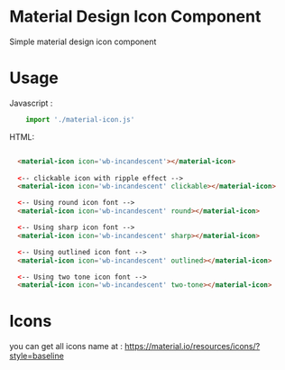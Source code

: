 # Material Design Icon Component
Simple material design icon component

# Usage
Javascript :

```javascript
    import './material-icon.js'
```

HTML:

```html

  <material-icon icon='wb-incandescent'></material-icon>
  
  <-- clickable icon with ripple effect -->
  <material-icon icon='wb-incandescent' clickable></material-icon>

  <-- Using round icon font -->
  <material-icon icon='wb-incandescent' round></material-icon>

  <-- Using sharp icon font -->
  <material-icon icon='wb-incandescent' sharp></material-icon>

  <-- Using outlined icon font -->
  <material-icon icon='wb-incandescent' outlined></material-icon>

  <-- Using two tone icon font -->
  <material-icon icon='wb-incandescent' two-tone></material-icon>

```



# Icons
you can get all icons name at : https://material.io/resources/icons/?style=baseline
